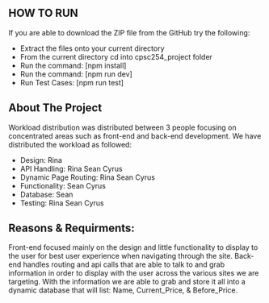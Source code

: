 ## HOW TO RUN

If you are able to download the ZIP file from the GitHub try the following:
- Extract the files onto your current directory
- From the current directory cd into cpsc254_project folder
- Run the command: [npm install]
- Run the command: [npm run dev]
- Run Test Cases: [npm run test]


## About The Project 

Workload distribution was distributed between 3 people focusing on concentrated areas such as front-end and back-end development.  We have distributed the workload as followed:
- Design: Rina
- API Handling: Rina Sean Cyrus
- Dynamic Page Routing: Rina Sean Cyrus
- Functionality: Sean Cyrus
- Database: Sean
- Testing: Rina Sean Cyrus


## Reasons & Requirments:
Front-end focused mainly on the design and little functionality to display to the user for best user experience when navigating through the site. Back-end handles routing and api calls that are able to talk to and grab information in order to display with the user across the various sites we are targeting. With the information we are able to grab and store it all into a dynamic database that will list: Name, Current_Price, & Before_Price. 
